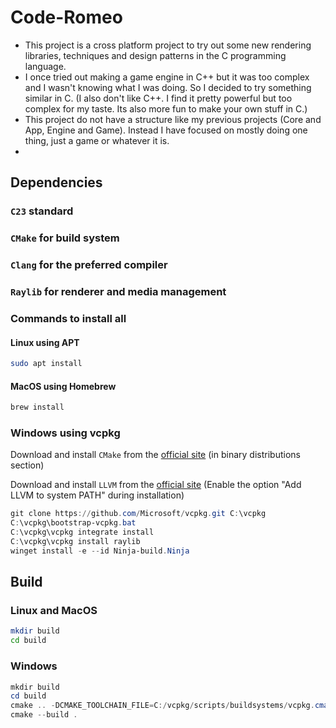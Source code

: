 # Code-Romeo

* This project is a cross platform project to try out some new rendering libraries, techniques and design patterns in the C programming language.
* I once tried out making a game engine in C++ but it was too complex and I wasn't knowing what I was doing. So I decided to try something similar in C. (I also don't like C++. I find it pretty powerful but too complex for my taste. Its also more fun to make your own stuff in C.)
* This project do not have a structure like my previous projects (Core and App, Engine and Game). Instead I have focused on mostly doing one thing, just a game or whatever it is.
* 

## Dependencies

### `C23` standard

### `CMake` for build system

### `Clang` for the preferred compiler

### `Raylib` for renderer and media management

### Commands to install all

#### Linux using APT
``` bash
sudo apt install 
```

#### MacOS using Homebrew
``` bash
brew install 
```

### Windows using vcpkg
Download and install `CMake` from the [official site](https://cmake.org/download/) (in binary distributions section)

Download and install `LLVM` from the [official site](https://releases.llvm.org/download.html) (Enable the option "Add LLVM to system PATH" during installation)

``` powershell
git clone https://github.com/Microsoft/vcpkg.git C:\vcpkg
C:\vcpkg\bootstrap-vcpkg.bat
C:\vcpkg\vcpkg integrate install
C:\vcpkg\vcpkg install raylib
winget install -e --id Ninja-build.Ninja
```

## Build

### Linux and MacOS
``` bash
mkdir build
cd build

```

### Windows
``` powershell
mkdir build
cd build
cmake .. -DCMAKE_TOOLCHAIN_FILE=C:/vcpkg/scripts/buildsystems/vcpkg.cmake -DCMAKE_C_COMPILER=clang
cmake --build .
```

